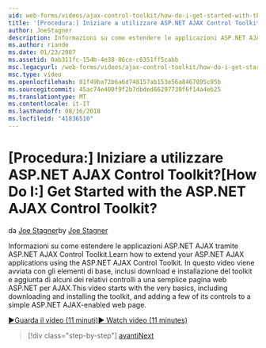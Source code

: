 ```yaml
---
uid: web-forms/videos/ajax-control-toolkit/how-do-i-get-started-with-the-aspnet-ajax-control-toolkit
title: '[Procedura:] Iniziare a utilizzare ASP.NET AJAX Control Toolkit? | Microsoft Docs'
author: JoeStagner
description: Informazioni su come estendere le applicazioni ASP.NET AJAX tramite ASP.NET AJAX Control Toolkit. In questo video inizia con gli elementi di base, inclusi download e...
ms.author: riande
ms.date: 01/23/2007
ms.assetid: 0ab311fc-154b-4e38-86ce-c6351ff5cabb
msc.legacyurl: /web-forms/videos/ajax-control-toolkit/how-do-i-get-started-with-the-aspnet-ajax-control-toolkit
msc.type: video
ms.openlocfilehash: 01f49ba72b6a6d748157ab153e56a8467895c95b
ms.sourcegitcommit: 45ac74e400f9f2b7dbded66297730f6f14a4eb25
ms.translationtype: MT
ms.contentlocale: it-IT
ms.lasthandoff: 08/16/2018
ms.locfileid: "41836510"
---
```

<a name="how-do-i-get-started-with-the-aspnet-ajax-control-toolkit"></a><span data-ttu-id="4b45b-105">[Procedura:] Iniziare a utilizzare ASP.NET AJAX Control Toolkit?</span><span class="sxs-lookup"><span data-stu-id="4b45b-105">[How Do I:] Get Started with the ASP.NET AJAX Control Toolkit?</span></span>
====================
<span data-ttu-id="4b45b-106">da [Joe Stagner](https://github.com/JoeStagner)</span><span class="sxs-lookup"><span data-stu-id="4b45b-106">by [Joe Stagner](https://github.com/JoeStagner)</span></span>

<span data-ttu-id="4b45b-107">Informazioni su come estendere le applicazioni ASP.NET AJAX tramite ASP.NET AJAX Control Toolkit.</span><span class="sxs-lookup"><span data-stu-id="4b45b-107">Learn how to extend your ASP.NET AJAX applications using the ASP.NET AJAX Control Toolkit.</span></span> <span data-ttu-id="4b45b-108">In questo video viene avviata con gli elementi di base, inclusi download e installazione del toolkit e aggiunta di alcuni dei relativi controlli a una semplice pagina web ASP.NET per AJAX.</span><span class="sxs-lookup"><span data-stu-id="4b45b-108">This video starts with the very basics, including downloading and installing the toolkit, and adding a few of its controls to a simple ASP.NET AJAX-enabled web page.</span></span>

[<span data-ttu-id="4b45b-109">&#9654;Guarda il video (11 minuti)</span><span class="sxs-lookup"><span data-stu-id="4b45b-109">&#9654; Watch video (11 minutes)</span></span>](https://channel9.msdn.com/Blogs/ASP-NET-Site-Videos/how-do-i-get-started-with-the-aspnet-ajax-control-toolkit)

> [!div class="step-by-step"]
> [<span data-ttu-id="4b45b-110">avanti</span><span class="sxs-lookup"><span data-stu-id="4b45b-110">Next</span></span>](how-do-i-use-the-aspnet-ajax-cascadingdropdown-control-extender.md)

